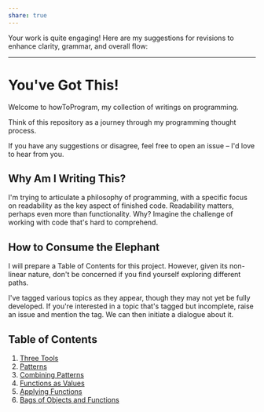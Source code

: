 ```yaml
---
share: true
---
```


Your work is quite engaging! Here are my suggestions for revisions to enhance clarity, grammar, and overall flow:

---

# You've Got This!

Welcome to howToProgram, my collection of writings on programming.

Think of this repository as a journey through my programming thought process.

If you have any suggestions or disagree, feel free to open an issue – I'd love to hear from you.

## Why Am I Writing This?

I'm trying to articulate a philosophy of programming, with a specific focus on readability as the key aspect of finished code. Readability matters, perhaps even more than functionality. Why? Imagine the challenge of working with code that's hard to comprehend.

## How to Consume the Elephant

I will prepare a Table of Contents for this project. However, given its non-linear nature, don't be concerned if you find yourself exploring different paths.

I've tagged various topics as they appear, though they may not yet be fully developed. If you're interested in a topic that's tagged but incomplete, raise an issue and mention the tag. We can then initiate a dialogue about it.

## Table of Contents

1. [Three Tools](Three%20Tools.html)
2. [Patterns](Patterns.html)
3. [Combining Patterns](Combining%20Patterns.html)
4. [Functions as Values](Functions%20as%20Values.html)
5. [Applying Functions](Applying%20Functions.html)
6. [Bags of Objects and Functions](Bags%20of%20Objects%20and%20Functions.html)

